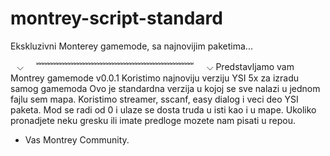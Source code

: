 # montrey-script-standard
Ekskluzivni Monterey gamemode, sa najnovijim paketima...
 
⠀⌵⠀⠀﹌﹌﹌﹌﹌﹌﹌﹌﹌﹌﹌﹌﹌﹌﹌﹌﹌﹌⠀⠀⌵
Predstavljamo vam Montrey gamemode v0.0.1
Koristimo najnoviju verziju YSI 5x za izradu samog gamemoda
Ovo je standardna verzija u kojoj se sve nalazi u jednom fajlu sem mapa.
Koristimo streamer, sscanf, easy dialog i veci deo YSI paketa.
Mod se radi od 0 i ulaze se dosta truda u isti kao i u mape.
Ukoliko pronadjete neku gresku ili imate predloge mozete nam pisati u repou.
- Vas Montrey Community.
